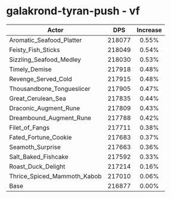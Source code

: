 # galakrond-tyran-push - vf
| Actor | DPS | Increase |
|---|:---:|:---:|
|Aromatic_Seafood_Platter|218077|0.55%|
|Feisty_Fish_Sticks|218049|0.54%|
|Sizzling_Seafood_Medley|218030|0.53%|
|Timely_Demise|217918|0.48%|
|Revenge_Served_Cold|217915|0.48%|
|Thousandbone_Tongueslicer|217905|0.47%|
|Great_Cerulean_Sea|217835|0.44%|
|Draconic_Augment_Rune|217809|0.43%|
|Dreambound_Augment_Rune|217788|0.42%|
|Filet_of_Fangs|217711|0.38%|
|Fated_Fortune_Cookie|217683|0.37%|
|Seamoth_Surprise|217663|0.36%|
|Salt_Baked_Fishcake|217592|0.33%|
|Roast_Duck_Delight|217214|0.16%|
|Thrice_Spiced_Mammoth_Kabob|217010|0.06%|
|Base|216877|0.00%|
